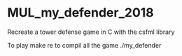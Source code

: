 # MUL_my_defender_2018
Recreate a tower defense game in C with the csfml library

To play 
make re to compil all the game
./my_defender
